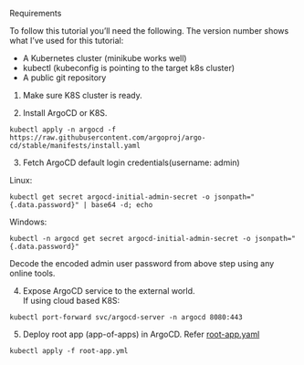 Requirements

To follow this tutorial you’ll need the following. The version number shows what I’ve used for this tutorial: 

* A Kubernetes cluster (minikube works well) 
* kubectl (kubeconfig is pointing to the target k8s cluster)  
* A public git repository 

1. Make sure K8S cluster is ready.  

2. Install ArgoCD or K8S. 
```
kubectl apply -n argocd -f https://raw.githubusercontent.com/argoproj/argo-cd/stable/manifests/install.yaml  
```

3. Fetch ArgoCD default login credentials(username: admin) 

Linux: 
```
kubectl get secret argocd-initial-admin-secret -o jsonpath="{.data.password}" | base64 -d; echo  
```

Windows: 
```
kubectl -n argocd get secret argocd-initial-admin-secret -o jsonpath="{.data.password}"  
```
Decode the encoded admin user password from above step using any online tools.  

4. Expose ArgoCD service to the external world.  
If using cloud based K8S:  
```  
kubectl port-forward svc/argocd-server -n argocd 8080:443
```
5. Deploy root app (app-of-apps) in ArgoCD. Refer [root-app.yaml](https://github.com/SBK-DEMOS/GitOps-ArgoCD/blob/main/1.AutoDeploy/child-apps/root-app.yaml)  
```  
kubectl apply -f root-app.yml
```  


